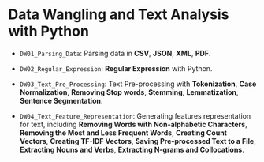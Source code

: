 # Data Wangling and Text Analysis with Python

- `DW01_Parsing_Data`: Parsing data in **CSV**, **JSON**, **XML**, **PDF**.

- `DW02_Regular_Expression`: **Regular Expression** with Python.

- `DW03_Text_Pre_Processing`: Text Pre-processing with **Tokenization**, **Case Normalization**, **Removing Stop words**, **Stemming**, **Lemmatization**, **Sentence Segmentation**.

- `DW04_Text_Feature_Representation`: Generating features representation for text, including **Removing Words with Non-alphabetic Characters**, **Removing the Most and Less Frequent Words**, **Creating Count Vectors**, **Creating TF-IDF Vectors**, **Saving Pre-processed Text to a File**, **Extracting Nouns and Verbs**, **Extracting N-grams and Collocations**.

